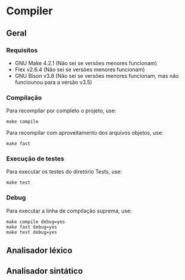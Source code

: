 
# Compiler

## Geral
### Requisitos
- GNU Make 4.2.1 (Não sei se versões menores funcionam)
- Flex v2.6.4 (Não sei se versões menores funcionam)
- GNU Bison v3.8 (Não sei se versões menores funcionam, mas não funciounou para a versão v3.5)
### Compilação
Para recompilar por completo o projeto, use: 

    make compile
Para recompilar com aproveitamento dos arquivos objetos, use:

    make fast

### Execução de testes
Para executar os testes do diretório Tests, use:

    make test
    
### Debug
Para executar a linha de compilação suprema, use:

    make compile debug=yes
    make fast debug=yes
    make test debug=yes

## Analisador léxico
## Analisador sintático


